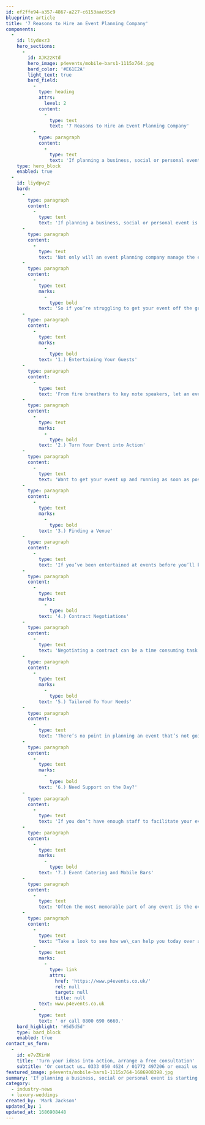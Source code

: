 ```yaml
---
id: ef2ffe94-a357-4867-a227-c6153aac65c9
blueprint: article
title: '7 Reasons to Hire an Event Planning Company'
components:
  -
    id: liydoxz3
    hero_sections:
      -
        id: XJK2zKtd
        hero_image: p4events/mobile-bars1-1115x764.jpg
        bard_color: '#E61E2A'
        light_text: true
        bard_field:
          -
            type: heading
            attrs:
              level: 2
            content:
              -
                type: text
                text: '7 Reasons to Hire an Event Planning Company'
          -
            type: paragraph
            content:
              -
                type: text
                text: 'If planning a business, social or personal event is starting to give you a headache, you may want to consider hiring a specialist event planning company who are highly experienced and committed to organising bespoke events tailored to individual needs and requirements.'
    type: hero_block
    enabled: true
  -
    id: liydpwy2
    bard:
      -
        type: paragraph
        content:
          -
            type: text
            text: 'If planning a business, social or personal event is starting to give you a headache, you may want to consider hiring a specialist event planning company who are highly experienced and committed to organising bespoke events tailored to individual needs and requirements.'
      -
        type: paragraph
        content:
          -
            type: text
            text: 'Not only will an event planning company manage the entire process from the initial concept to delivery, they will also save you a significant amount of time and money and that can only be a good thing!'
      -
        type: paragraph
        content:
          -
            type: text
            marks:
              -
                type: bold
            text: 'So if you’re struggling to get your event off the ground, here are 7 key reasons why you should hire an event planning company :'
      -
        type: paragraph
        content:
          -
            type: text
            marks:
              -
                type: bold
            text: '1.) Entertaining Your Guests'
      -
        type: paragraph
        content:
          -
            type: text
            text: 'From fire breathers to key note speakers, let an event planning company hand select the best talent, ensuring they jump through hoops for you! Plus, you’ll be able to avoid paying numerous commissions and going through multiple agents to secure the entertainment you want.'
      -
        type: paragraph
        content:
          -
            type: text
            marks:
              -
                type: bold
            text: '2.) Turn Your Event into Action'
      -
        type: paragraph
        content:
          -
            type: text
            text: 'Want to get your event up and running as soon as possible? No problem! From corporate events to awards ceremonies and luxury wedding planning, passion4events can manage your event whilst working to your budget and timescales.'
      -
        type: paragraph
        content:
          -
            type: text
            marks:
              -
                type: bold
            text: '3.) Finding a Venue'
      -
        type: paragraph
        content:
          -
            type: text
            text: 'If you’ve been entertained at events before you’ll know that a venue can make or break an event. The venue sets the tone for the occasion so it’s essential that you get this right. For corporate events right through to awards ceremonies, an event planning company will explore all options, helping you to find the right venue to host your guests.'
      -
        type: paragraph
        content:
          -
            type: text
            marks:
              -
                type: bold
            text: '4.) Contract Negotiations'
      -
        type: paragraph
        content:
          -
            type: text
            text: 'Negotiating a contract can be a time consuming task so allowing an event planning company to finalise any contracts with venues, suppliers and external parties will save you time and money, guaranteeing the best value for money.'
      -
        type: paragraph
        content:
          -
            type: text
            marks:
              -
                type: bold
            text: '5.) Tailored To Your Needs'
      -
        type: paragraph
        content:
          -
            type: text
            text: 'There’s no point in planning an event that’s not going to surprise and delight your audience so hiring a specialist company will ensure that your event is bespoke and will stand out from the crowd.'
      -
        type: paragraph
        content:
          -
            type: text
            marks:
              -
                type: bold
            text: '6.) Need Support on the Day?'
      -
        type: paragraph
        content:
          -
            type: text
            text: 'If you don’t have enough staff to facilitate your event, an event planning company will take care of this and provide you with professional hosts that will offer added visual appeal but also oversee all aspects of your event.'
      -
        type: paragraph
        content:
          -
            type: text
            marks:
              -
                type: bold
            text: '7.) Event Catering and Mobile Bars'
      -
        type: paragraph
        content:
          -
            type: text
            text: 'Often the most memorable part of any event is the overall dining experience. From bespoke bars serving up a range of delicious cocktails to a bespoke catering menu which ties in perfectly with your theme, an event planning company will find the best caterers and bar staff around because why should you have second best?'
      -
        type: paragraph
        content:
          -
            type: text
            text: "Take a look to see how we\_can help you today over at "
          -
            type: text
            marks:
              -
                type: link
                attrs:
                  href: 'https://www.p4events.co.uk/'
                  rel: null
                  target: null
                  title: null
            text: www.p4events.co.uk
          -
            type: text
            text: ' or call 0800 690 6660.'
    bard_highlight: '#5d5d5d'
    type: bard_block
    enabled: true
contact_us_form:
  -
    id: e7vZKinW
    title: 'Turn your ideas into action, arrange a free consultation'
    subtitle: 'Or contact us… 0333 050 4624 / 01772 497206 or email us: info@p4events.co.uk'
featured_image: p4events/mobile-bars1-1115x764-1686908398.jpg
summary: 'If planning a business, social or personal event is starting to give you a headache, you may want to consider hiring a specialist event planning company who are highly experienced and committed to organising bespoke events tailored to individual needs and requirements.'
category:
  - industry-news
  - luxury-weddings
created_by: 'Mark Jackson'
updated_by: 1
updated_at: 1686908448
---
```

